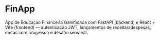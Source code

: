 # FinApp
App de Educação Financeira Gamificada com FastAPI (backend) e React + Vite (frontend) — autenticação JWT, lançamentos de receitas/despesas, metas com progresso e desafio semanal.
